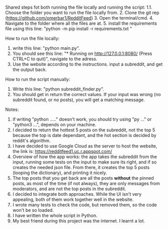 Shared steps fot both running the file locally and running the script:
1.1. Choose the folder you want to run the file locally from.
2. Clone the git rep (https://github.com/omerbar1/RedditFeed)
3. Open the terminal/cmd.
4. Navigate to the folder where all the files are at.
5. install the requirements file using this line: "python -m pip install -r requirements.txt
"

How to run the file locally:
1. write this line: "python main.py".
2. You should see this line: "* Running on http://127.0.0.1:8080/ (Press CTRL+C to quit)", navigate to the adress.
3. Use the website according to the instructions. input a subreddit, and get the output back.

How to run the script manually:
1. Write this line: "python subreddit_finder.py".
2. You should get in return the correct values. If your input was wrong (no subreddit found, or no posts), you will get a matching message.

Notes:
1. if writing "python ....." doesn't work, you should try using "py ..." or "python3 ...", depends on your machine.
2. I decided to return the hottest 5 posts on the subreddit, not the top 5 because the top is date dependant, and the hot section is decided by reddit's algorithm.
3. I have decided to use Google Cloud as the server to host the website, the link is: https://redditfeed1.uc.r.appspot.com/
4. Overview of how the app works: the app takes the subreddit from the input, running some tests on the input to make sure its right, and if so creates the needed json file. From there, it creates the top 5 posts (looping the dictionary), and printing it nicely.
5. The top posts that you get back are all the posts **without** the pinned posts, as most of the time (if not always), they are only messages from moderators, and are not the top posts in the subreddit. 
6. I decided to integrate both approaches. While the UI isn't very appealing, both of them work together well in the website.
7. I wrote many tests to check the code, but removed them, so the code won't be so loaded.
8. I have written the whole script in Python.
9. My best friend during this project was the internet. I learnt a lot.